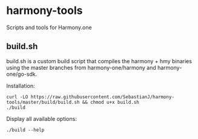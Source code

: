 # harmony-tools
Scripts and tools for Harmony.one


## build.sh
build.sh is a custom build script that compiles the harmony + hmy binaries using the master branches from harmony-one/harmony and harmony-one/go-sdk.

Installation:

```
curl -LO https://raw.githubusercontent.com/SebastianJ/harmony-tools/master/build/build.sh && chmod u+x build.sh
./build
```

Display all available options:
```
./build --help
```